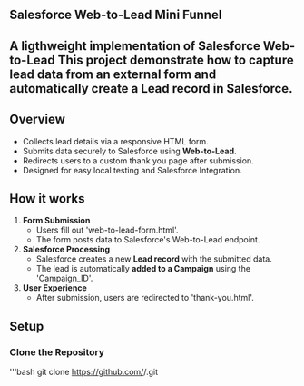 ## Salesforce Web-to-Lead Mini Funnel
A ligthweight implementation of Salesforce **Web-to-Lead**
This project demonstrate how to capture lead data from an external form and automatically create a Lead record in Salesforce.
---

## Overview
- Collects lead details via a responsive HTML form.
- Submits data securely to Salesforce using **Web-to-Lead**.
- Redirects users to a custom thank you page after submission.
- Designed for easy local testing and Salesforce Integration.

## How it works
1. **Form Submission**
   - Users fill out 'web-to-lead-form.html'.
   - The form posts data to Salesforce's Web-to-Lead endpoint.
2. **Salesforce Processing**
   - Salesforce creates a new **Lead record** with the submitted data.
   - The lead is automatically **added to a Campaign** using the 'Campaign_ID'.
3. **User Experience**
   - After submission, users are redirected to 'thank-you.html'.

## Setup
### Clone the Repository
'''bash 
git clone https://github.com/<your-username>/<your-repo-name>.git
   

 
  
